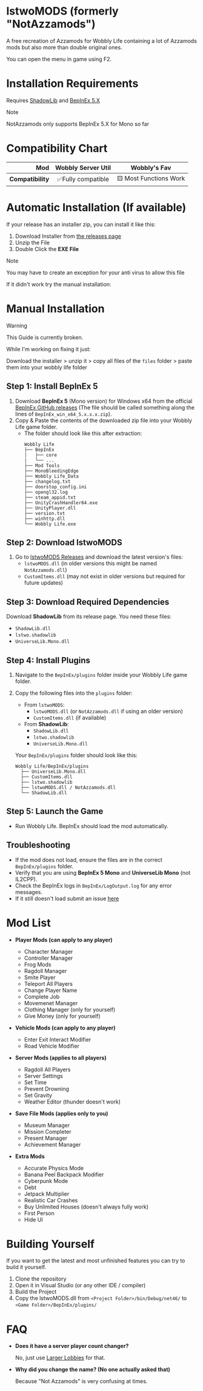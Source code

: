 # lstwoMODS (formerly "NotAzzamods")

A free recreation of Azzamods for Wobbly Life containing a lot of Azzamods mods but also more than double original ones.

You can open the menu in game using F2.

# Installation Requirements

Requires [ShadowLib](https://github.com/lstwo/ShadowLib/releases) and [BepInEx 5.X](https://github.com/BepInEx/BepInEx/releases/tag/v5.4.23.2)

> [!NOTE]
> NotAzzamods only supports BepInEx 5.X for Mono so far

# Compatibility Chart

| **Mod**           | **Wobbly Server Util** | **Wobbly's Fav**       |
| ----------------: | :--------------------: | :--------------------: |
| **Compatibility** | ✅Fully compatible    | 🟨 Most Functions Work |

# Automatic Installation (If available)

If your release has an installer zip, you can install it like this:

1. Download Installer from [the releases page](https://github.com/lstwo/lstwoMODS/releases)
2. Unzip the File
3. Double Click the **EXE File**

> [!NOTE]
> You may have to create an exception for your anti virus to allow this file

If it didn't work try the manual installation:

# Manual Installation

> [!WARNING]
> This Guide is currently broken.
>
> While I'm working on fixing it just:
>
> Download the installer > unzip it > copy all files of the `files` folder > paste them into your wobbly life folder

## Step 1: Install BepInEx 5
1. Download **BepInEx 5** (Mono version) for Windows x64 from the official [BepInEx GitHub releases](https://github.com/BepInEx/BepInEx/releases) (The file should be called something along the lines of `BepInEx_win_x64_5.x.x.x.zip`).
2. Copy & Paste the contents of the downloaded zip file into your Wobbly Life game folder.
   - The folder should look like this after extraction:
     ```
     Wobbly Life
     ├── BepInEx
     |   ├── core
     |   └── ...
     ├── Mod Tools
     ├── MonoBleedingEdge
     ├── Wobbly Life_Data
     ├── changelog.txt
     ├── doorstop_config.ini
     ├── opengl32.log
     ├── steam_appid.txt
     ├── UnityCrashHandler64.exe
     ├── UnityPlayer.dll
     ├── version.txt
     ├── winhttp.dll
     └── Wobbly Life.exe
     ```

## Step 2: Download lstwoMODS
1. Go to [lstwoMODS Releases](https://github.com/lstwo/lstwoMODS/releases) and download the latest version's files:
   - `lstwoMODS.dll` (in older versions this might be named `NotAzzamods.dll`)
   - `CustomItems.dll` (may not exist in older versions but required for future updates)

## Step 3: Download Required Dependencies
Download **ShadowLib** from its release page. You need these files:
   - `ShadowLib.dll`
   - `lstwo.shadowlib`
   - `UniverseLib.Mono.dll`

## Step 4: Install Plugins
1. Navigate to the `BepInEx/plugins` folder inside your Wobbly Life game folder.
2. Copy the following files into the `plugins` folder:
   - From `lstwoMODS`:
     - `lstwoMODS.dll` (or `NotAzzamods.dll` if using an older version)
     - `CustomItems.dll` (if available)
   - From **ShadowLib**:
     - `ShadowLib.dll`
     - `lstwo.shadowlib`
     - `UniverseLib.Mono.dll`

   Your `BepInEx/plugins` folder should look like this:
   ```
   Wobbly Life/BepInEx/plugins
     ├── UniverseLib.Mono.dll
     ├── CustomItems.dll
     ├── lstwo.shadowlib
     ├── lstwoMODS.dll / NotAzzamods.dll
     └── ShadowLib.dll
   ```

## Step 5: Launch the Game
- Run Wobbly Life. BepInEx should load the mod automatically.

## Troubleshooting
- If the mod does not load, ensure the files are in the correct `BepInEx/plugins` folder.
- Verify that you are using **BepInEx 5 Mono** and **UniverseLib Mono** (not IL2CPP).
- Check the BepInEx logs in `BepInEx/LogOutput.log` for any error messages.
- If it still doesn't load submit an issue [here](https://github.com/lstwo/lstwoMODS/issues)
  
# Mod List

- **Player Mods (can apply to any player)**
  - Character Manager
  - Controller Manager
  - Frog Mods
  - Ragdoll Manager
  - Smite Player
  - Teleport All Players
  - Change Player Name
  - Complete Job
  - Movemenet Manager
  - Clothing Manager (only for yourself)
  - Give Money (only for yourself)

- **Vehicle Mods (can apply to any player)**
  - Enter Exit Interact Modifier
  - Road Vehicle Modifier

- **Server Mods (applies to all players)**
  - Ragdoll All Players
  - Server Settings
  - Set Time
  - Prevent Drowning
  - Set Gravity
  - Weather Editor (thunder doesn't work)

- **Save File Mods (applies only to you)**
  - Museum Manager
  - Mission Completer
  - Present Manager
  - Achievement Manager

- **Extra Mods**
  - Accurate Physics Mode
  - Banana Peel Backpack Modifier
  - Cyberpunk Mode
  - Debt
  - Jetpack Multiplier
  - Realistic Car Crashes
  - Buy Unlimited Houses (doesn't always fully work)
  - First Person
  - Hide UI

# Building Yourself

If you want to get the latest and most unfinished features you can try to build it yourself.

1. Clone the repository
2. Open it in Visual Studio (or any other IDE / compiler)
3. Build the Project
4. Copy the lstwoMODS.dll from `<Project Folder>/bin/Debug/net46/` to `<Game Folder>/BepInEx/plugins/`

# FAQ

- **Does it have a server player count changer?**

  No, just use [Larger Lobbies](https://www.nexusmods.com/wobblylife/mods/8) for that.

- **Why did you change the name? (No one actually asked that)**

  Because "Not Azzamods" is very confusing at times.
